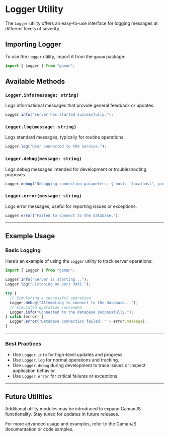 # Logger Utility

The `Logger` utility offers an easy-to-use interface for logging messages at different levels of severity.

## Importing Logger

To use the `Logger` utility, import it from the `gaman` package:

```ts
import { Logger } from "gaman";
```

## Available Methods

### `Logger.info(message: string)`

Logs informational messages that provide general feedback or updates.

```ts
Logger.info("Server has started successfully.");
```

### `Logger.log(message: string)`

Logs standard messages, typically for routine operations.

```ts
Logger.log("User connected to the service.");
```

### `Logger.debug(message: string)`

Logs debug messages intended for development or troubleshooting purposes.

```ts
Logger.debug("Debugging connection parameters: { host: 'localhost', port: 3431 }");
```

### `Logger.error(message: string)`

Logs error messages, useful for reporting issues or exceptions.

```ts
Logger.error("Failed to connect to the database.");
```

---

## Example Usage

### Basic Logging

Here’s an example of using the `Logger` utility to track server operations:

```ts
import { Logger } from "gaman";

Logger.info("Server is starting...");
Logger.log("Listening on port 3431.");

try {
  // Simulating a successful operation
  Logger.debug("Attempting to connect to the database...");
  // Simulated operation succeeded
  Logger.info("Connected to the database successfully.");
} catch (error) {
  Logger.error("Database connection failed: " + error.message);
}
```

---

### Best Practices

* Use `Logger.info` for high-level updates and progress.
* Use `Logger.log` for normal operations and tracking.
* Use `Logger.debug` during development to trace issues or inspect application behavior.
* Use `Logger.error` for critical failures or exceptions.

---

## Future Utilities

Additional utility modules may be introduced to expand GamanJS functionality. Stay tuned for updates in future releases.

For more advanced usage and examples, refer to the GamanJS documentation or code samples.